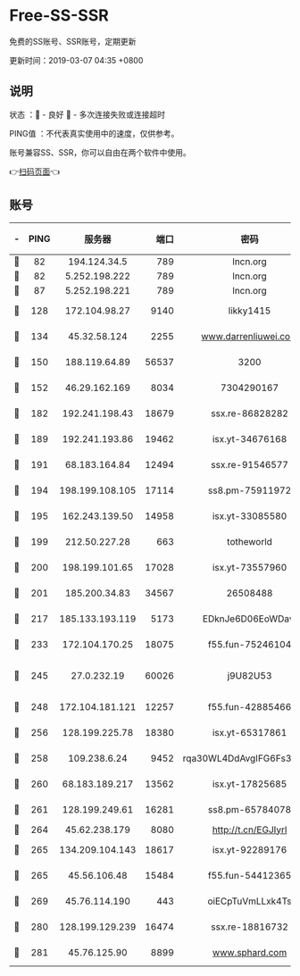 # Free-SS-SSR

免费的SS账号、SSR账号，定期更新

更新时间：2019-03-07 04:35 +0800

## 说明

状态     ：🙂 - 良好 🙁 - 多次连接失败或连接超时

PING值   ：不代表真实使用中的速度，仅供参考。

账号兼容SS、SSR，你可以自由在两个软件中使用。

👉[扫码页面](https://liesauer.github.io/Free-SS-SSR/)👈

## 账号

|-|PING|服务器|端口|密码|加密方式|区域|
|:----:|:----:|:-----:|-----:|:----:|:----:|:----:|
|🙂|82|194.124.34.5|789|lncn.org|rc4|JP|
|🙂|82|5.252.198.222|789|lncn.org|rc4|JP|
|🙂|87|5.252.198.221|789|lncn.org|rc4|JP|
|🙂|128|172.104.98.27|9140|likky1415|aes-256-cfb|JP|
|🙂|134|45.32.58.124|2255|www.darrenliuwei.com|aes-256-cfb|JP|
|🙂|150|188.119.64.89|56537|3200|aes-256-cfb|RU|
|🙂|152|46.29.162.169|8034|7304290167|aes-256-cfb|RU|
|🙂|182|192.241.198.43|18679|ssx.re-86828282|aes-256-cfb|US|
|🙂|189|192.241.193.86|19462|isx.yt-34676168|aes-256-cfb|US|
|🙂|191|68.183.164.84|12494|ssx.re-91546577|aes-256-cfb|US|
|🙂|194|198.199.108.105|17114|ss8.pm-75911972|aes-256-cfb|US|
|🙂|195|162.243.139.50|14958|isx.yt-33085580|aes-256-cfb|US|
|🙂|199|212.50.227.28|663|totheworld|aes-256-cfb|US|
|🙂|200|198.199.101.65|17028|isx.yt-73557960|aes-256-cfb|US|
|🙂|201|185.200.34.83|34567|26508488|aes-256-cfb|US|
|🙂|217|185.133.193.119|5173|EDknJe6D06EoWDaw|aes-256-cfb|US|
|🙂|233|172.104.170.25|18075|f55.fun-75246104|aes-256-cfb|SG|
|🙂|245|27.0.232.19|60026|j9U82U53|xchacha20-ietf-poly1305|HK|
|🙂|248|172.104.181.121|12257|f55.fun-42885466|aes-256-cfb|SG|
|🙂|256|128.199.225.78|18380|isx.yt-65317861|aes-256-cfb|SG|
|🙂|258|109.238.6.24|9452|rqa30WL4DdAvgIFG6Fs3znzTa|aes-256-cfb|FR|
|🙂|260|68.183.189.217|13562|isx.yt-17825685|aes-256-cfb|SG|
|🙂|261|128.199.249.61|16281|ss8.pm-65784078|aes-256-cfb|SG|
|🙂|264|45.62.238.179|8080|http://t.cn/EGJIyrl|rc4-md5|CA|
|🙂|265|134.209.104.143|18617|isx.yt-92289176|aes-256-cfb|SG|
|🙂|265|45.56.106.48|15484|f55.fun-54412365|aes-256-cfb|US|
|🙂|269|45.76.114.190|443|oiECpTuVmLLxk4Ts|aes-256-cfb|AU|
|🙂|280|128.199.129.239|16474|ssx.re-18816732|aes-256-cfb|SG|
|🙂|281|45.76.125.90|8899|www.sphard.com|aes-256-cfb|AU|
